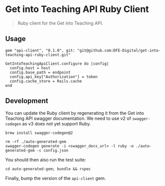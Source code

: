 # Get into Teaching API Ruby Client

> Ruby client for the Get into Teaching API.

## Usage

```
gem "api-client", "0.1.0", git: "git@github.com:DFE-Digital/get-into-teaching-api-ruby-client.git"
```

```
GetIntoTeachingApiClient.configure do |config|
  config.host = host
  config.base_path = endpoint
  config.api_key["Authorization"] = token
  config.cache_store = Rails.cache
end
```

## Development

You can update the Ruby client by regenerating it from the Get into Teaching API swagger documentation. We need to use v2 of `swagger-codegen` as v3 does not yet support Ruby.

```
brew install swagger-codegen@2
```

```
rm -rf ./auto-generated-gem
swagger-codegen generate -i <swagger_docs_url> -l ruby -o ./auto-generated-gem -c config.json
```

You should then also run the test suite:

```
cd auto-generated-gem; bundle && rspec
```

Finally, bump the version of the `api-client` gem.
